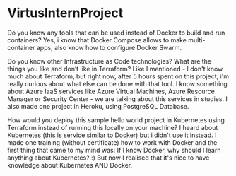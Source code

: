 # VirtusInternProject

Do you know any tools that can be used instead of Docker to build and run containers?
Yes, i know that Docker Compose allows to make multi-container apps, also know how to configure Docker Swarm.

Do you know other Infrastructure as Code technologies? What are the things you like and don’t like in Terraform?
Like I mentioned - I don't know much about Terraform, but right now, after 5 hours spent on this project, i'm really curious about what else can be done with that tool.
I know something about Azure IaaS services like Azure Virtual Machines, Azure Resource Manager or Security Center - we are talking about this services in studies.
I also made one project in Heroku, using PostgreSQL Database.

How would you deploy this sample hello world project in Kubernetes using Terraform instead of running this locally on your machine?
I heard about Kubernetes (this is service similar to Docker) but i didn't use it instead. I made one training (without certificate) how to work with Docker and the first thing that came to my mind was: If I know Docker, why should I learn anything about Kubernetes? :) But now I realised that it's nice to have knowledge about Kubernetes AND Docker.
